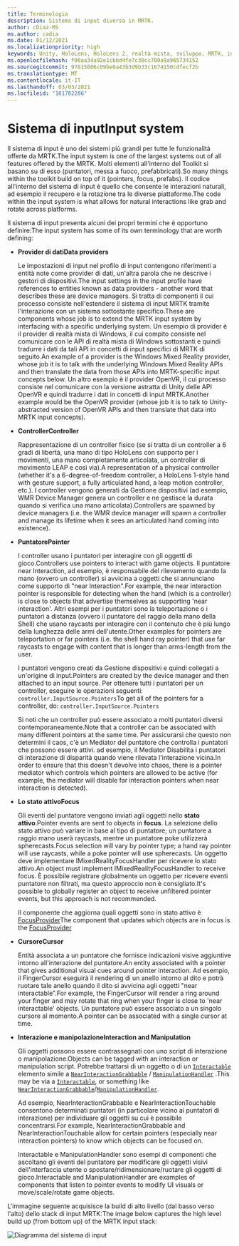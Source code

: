 ```yaml
---
title: Terminologia
description: Sistema di input diversa in MRTK.
author: cDiaz-MS
ms.author: cadia
ms.date: 01/12/2021
ms.localizationpriority: high
keywords: Unity, HoloLens, HoloLens 2, realtà mista, sviluppo, MRTK, input,
ms.openlocfilehash: f06aa34a92e1cbbd4fe7c30cc700a9a965734152
ms.sourcegitcommit: 97815006c09be0a43b3d9b33c1674150cdfecf2b
ms.translationtype: MT
ms.contentlocale: it-IT
ms.lasthandoff: 03/03/2021
ms.locfileid: "101782286"
---
```

# <a name="input-system"></a><span data-ttu-id="24a6c-104">Sistema di input</span><span class="sxs-lookup"><span data-stu-id="24a6c-104">Input system</span></span>

<span data-ttu-id="24a6c-105">Il sistema di input è uno dei sistemi più grandi per tutte le funzionalità offerte da MRTK.</span><span class="sxs-lookup"><span data-stu-id="24a6c-105">The input system is one of the largest systems out of all features offered by the MRTK.</span></span>
<span data-ttu-id="24a6c-106">Molti elementi all'interno del Toolkit si basano su di esso (puntatori, messa a fuoco, prefabbricati).</span><span class="sxs-lookup"><span data-stu-id="24a6c-106">So many things within the toolkit build on top of it (pointers, focus, prefabs).</span></span> <span data-ttu-id="24a6c-107">Il codice all'interno del sistema di input è quello che consente le interazioni naturali, ad esempio il recupero e la rotazione tra le diverse piattaforme.</span><span class="sxs-lookup"><span data-stu-id="24a6c-107">The code within the input system is what allows for natural interactions like grab and rotate across platforms.</span></span>

<span data-ttu-id="24a6c-108">Il sistema di input presenta alcuni dei propri termini che è opportuno definire:</span><span class="sxs-lookup"><span data-stu-id="24a6c-108">The input system has some of its own terminology that are worth defining:</span></span>

- <span data-ttu-id="24a6c-109">**Provider di dati**</span><span class="sxs-lookup"><span data-stu-id="24a6c-109">**Data providers**</span></span>

    <span data-ttu-id="24a6c-110">Le impostazioni di input nel profilo di input contengono riferimenti a entità note come provider di dati, un'altra parola che ne descrive i gestori di dispositivi.</span><span class="sxs-lookup"><span data-stu-id="24a6c-110">The input settings in the input profile have references to entities known as data providers - another word that describes these are device managers.</span></span> <span data-ttu-id="24a6c-111">Si tratta di componenti il cui processo consiste nell'estendere il sistema di input MRTK tramite l'interazione con un sistema sottostante specifico.</span><span class="sxs-lookup"><span data-stu-id="24a6c-111">These are components whose job is to extend the MRTK input system by interfacing with a specific underlying system.</span></span> <span data-ttu-id="24a6c-112">Un esempio di provider è il provider di realtà mista di Windows, il cui compito consiste nel comunicare con le API di realtà mista di Windows sottostanti e quindi tradurre i dati da tali API in concetti di input specifici di MRTK di seguito.</span><span class="sxs-lookup"><span data-stu-id="24a6c-112">An example of a provider is the Windows Mixed Reality provider, whose job it is to talk with the underlying Windows Mixed Reality APIs and then translate the data from those APIs into MRTK-specific input concepts below.</span></span> <span data-ttu-id="24a6c-113">Un altro esempio è il provider OpenVR, il cui processo consiste nel comunicare con la versione astratta di Unity delle API OpenVR e quindi tradurre i dati in concetti di input MRTK.</span><span class="sxs-lookup"><span data-stu-id="24a6c-113">Another example would be the OpenVR provider (whose job it is to talk to Unity-abstracted version of OpenVR APIs and then translate that data into MRTK input concepts).</span></span>

- <span data-ttu-id="24a6c-114">**Controller**</span><span class="sxs-lookup"><span data-stu-id="24a6c-114">**Controller**</span></span>

    <span data-ttu-id="24a6c-115">Rappresentazione di un controller fisico (se si tratta di un controller a 6 gradi di libertà, una mano di tipo HoloLens con supporto per i movimenti, una mano completamente articolata, un controller di movimento LEAP e così via).</span><span class="sxs-lookup"><span data-stu-id="24a6c-115">A representation of a physical controller (whether it's a 6-degree-of-freedom controller, a HoloLens 1-style hand with gesture support, a fully articulated hand, a leap motion controller, etc.).</span></span> <span data-ttu-id="24a6c-116">I controller vengono generati da Gestione dispositivi (ad esempio, WMR Device Manager genera un controller e ne gestisce la durata quando si verifica una mano articolata).</span><span class="sxs-lookup"><span data-stu-id="24a6c-116">Controllers are spawned by device managers (i.e. the WMR device manager will spawn a controller and manage its lifetime when it sees an articulated hand coming into existence).</span></span>

- <span data-ttu-id="24a6c-117">**Puntatore**</span><span class="sxs-lookup"><span data-stu-id="24a6c-117">**Pointer**</span></span>

    <span data-ttu-id="24a6c-118">I controller usano i puntatori per interagire con gli oggetti di gioco.</span><span class="sxs-lookup"><span data-stu-id="24a6c-118">Controllers use pointers to interact with game objects.</span></span> <span data-ttu-id="24a6c-119">Il puntatore near Interaction, ad esempio, è responsabile del rilevamento quando la mano (ovvero un controller) si avvicina a oggetti che si annunciano come supporto di "near Interaction".</span><span class="sxs-lookup"><span data-stu-id="24a6c-119">For example, the near interaction pointer is responsible for detecting when the hand (which is a controller) is close to objects that advertise themselves as supporting 'near interaction'.</span></span> <span data-ttu-id="24a6c-120">Altri esempi per i puntatori sono la teleportazione o i puntatori a distanza (ovvero il puntatore del raggio della mano della Shell) che usano raycasts per interagire con il contenuto che è più lungo della lunghezza delle armi dell'utente.</span><span class="sxs-lookup"><span data-stu-id="24a6c-120">Other examples for pointers are teleportation or far pointers (i.e. the shell hand ray pointer) that use far raycasts to engage with content that is longer than arms-length from the user.</span></span>

    <span data-ttu-id="24a6c-121">I puntatori vengono creati da Gestione dispositivi e quindi collegati a un'origine di input.</span><span class="sxs-lookup"><span data-stu-id="24a6c-121">Pointers are created by the device manager and then attached to an input source.</span></span> <span data-ttu-id="24a6c-122">Per ottenere tutti i puntatori per un controller, eseguire le operazioni seguenti: `controller.InputSource.Pointers`</span><span class="sxs-lookup"><span data-stu-id="24a6c-122">To get all of the pointers for a controller, do: `controller.InputSource.Pointers`</span></span>

    <span data-ttu-id="24a6c-123">Si noti che un controller può essere associato a molti puntatori diversi contemporaneamente.</span><span class="sxs-lookup"><span data-stu-id="24a6c-123">Note that a controller can be associated with many different pointers at the same time.</span></span> <span data-ttu-id="24a6c-124">Per assicurarsi che questo non determini il caos, c'è un Mediator del puntatore che controlla i puntatori che possono essere attivi. ad esempio, il Mediator Disabilita i puntatori di interazione di disparità quando viene rilevata l'interazione vicina.</span><span class="sxs-lookup"><span data-stu-id="24a6c-124">In order to ensure that this doesn't devolve into chaos, there is a pointer mediator which controls which pointers are allowed to be active (for example, the mediator will disable far interaction pointers when near interaction is detected).</span></span>

- <span data-ttu-id="24a6c-125">**Lo stato attivo**</span><span class="sxs-lookup"><span data-stu-id="24a6c-125">**Focus**</span></span>

    <span data-ttu-id="24a6c-126">Gli eventi del puntatore vengono inviati agli oggetti nello **stato attivo**.</span><span class="sxs-lookup"><span data-stu-id="24a6c-126">Pointer events are sent to objects in **focus**.</span></span> <span data-ttu-id="24a6c-127">La selezione dello stato attivo può variare in base al tipo di puntatore; un puntatore a raggio mano userà raycasts, mentre un puntatore poke utilizzerà spherecasts.</span><span class="sxs-lookup"><span data-stu-id="24a6c-127">Focus selection will vary by pointer type; a hand ray pointer will use raycasts, while a poke pointer will use spherecasts.</span></span> <span data-ttu-id="24a6c-128">Un oggetto deve implementare IMixedRealityFocusHandler per ricevere lo stato attivo.</span><span class="sxs-lookup"><span data-stu-id="24a6c-128">An object must implement IMixedRealityFocusHandler to receive focus.</span></span> <span data-ttu-id="24a6c-129">È possibile registrare globalmente un oggetto per ricevere eventi puntatore non filtrati, ma questo approccio non è consigliato.</span><span class="sxs-lookup"><span data-stu-id="24a6c-129">It's possible to globally register an object to receive unfiltered pointer events, but this approach is not recommended.</span></span>

    <span data-ttu-id="24a6c-130">Il componente che aggiorna quali oggetti sono in stato attivo è [FocusProvider](xref:Microsoft.MixedReality.Toolkit.Input.FocusProvider)</span><span class="sxs-lookup"><span data-stu-id="24a6c-130">The component that updates which objects are in focus is the [FocusProvider](xref:Microsoft.MixedReality.Toolkit.Input.FocusProvider)</span></span>

- <span data-ttu-id="24a6c-131">**Cursore**</span><span class="sxs-lookup"><span data-stu-id="24a6c-131">**Cursor**</span></span>

    <span data-ttu-id="24a6c-132">Entità associata a un puntatore che fornisce indicazioni visive aggiuntive intorno all'interazione del puntatore.</span><span class="sxs-lookup"><span data-stu-id="24a6c-132">An entity associated with a pointer that gives additional visual cues around pointer interaction.</span></span> <span data-ttu-id="24a6c-133">Ad esempio, il FingerCursor eseguirà il rendering di un anello intorno al dito e potrà ruotare tale anello quando il dito si avvicina agli oggetti "near interactable".</span><span class="sxs-lookup"><span data-stu-id="24a6c-133">For example, the FingerCursor will render a ring around your finger and may rotate that ring when your finger is close to 'near interactable' objects.</span></span> <span data-ttu-id="24a6c-134">Un puntatore può essere associato a un singolo cursore al momento.</span><span class="sxs-lookup"><span data-stu-id="24a6c-134">A pointer can be associated with a single cursor at time.</span></span>

- <span data-ttu-id="24a6c-135">**Interazione e manipolazione**</span><span class="sxs-lookup"><span data-stu-id="24a6c-135">**Interaction and Manipulation**</span></span>

    <span data-ttu-id="24a6c-136">Gli oggetti possono essere contrassegnati con uno script di interazione o manipolazione.</span><span class="sxs-lookup"><span data-stu-id="24a6c-136">Objects can be tagged with an interaction or manipulation script.</span></span> <span data-ttu-id="24a6c-137">Potrebbe trattarsi di un oggetto o di un [`Interactable`](xref:Microsoft.MixedReality.Toolkit.UI.Interactable) elemento simile a [`NearInteractionGrabbable`](xref:Microsoft.MixedReality.Toolkit.Input.NearInteractionGrabbable) / [`ManipulationHandler`](xref:Microsoft.MixedReality.Toolkit.UI.ManipulationHandler) .</span><span class="sxs-lookup"><span data-stu-id="24a6c-137">This may be via a [`Interactable`](xref:Microsoft.MixedReality.Toolkit.UI.Interactable), or something like [`NearInteractionGrabbable`](xref:Microsoft.MixedReality.Toolkit.Input.NearInteractionGrabbable)/[`ManipulationHandler`](xref:Microsoft.MixedReality.Toolkit.UI.ManipulationHandler).</span></span>

    <span data-ttu-id="24a6c-138">Ad esempio, NearInteractionGrabbable e NearInteractionTouchable consentono determinati puntatori (in particolare vicino ai puntatori di interazione) per individuare gli oggetti su cui è possibile concentrarsi.</span><span class="sxs-lookup"><span data-stu-id="24a6c-138">For example, NearInteractionGrabbable and NearInteractionTouchable allow for certain pointers (especially   near interaction pointers) to know which objects can be focused on.</span></span>

    <span data-ttu-id="24a6c-139">Interactable e ManipulationHandler sono esempi di componenti che ascoltano gli eventi del puntatore per modificare gli oggetti visivi dell'interfaccia utente o spostare/ridimensionare/ruotare gli oggetti di gioco.</span><span class="sxs-lookup"><span data-stu-id="24a6c-139">Interactable and ManipulationHandler are examples of components that listen to pointer events to modify   UI visuals or move/scale/rotate game objects.</span></span>

<span data-ttu-id="24a6c-140">L'immagine seguente acquisisce la build di alto livello (dal basso verso l'alto) dello stack di input MRTK:</span><span class="sxs-lookup"><span data-stu-id="24a6c-140">The image below captures the high level build up (from bottom up) of the MRTK input stack:</span></span>

![Diagramma del sistema di input](../../features/Images/Input/MRTK_InputSystem.png)
